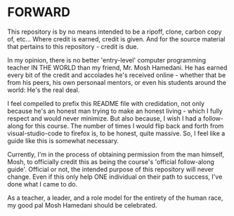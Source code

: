 # FORWARD #

This repository is by no means intended to be a ripoff, clone, carbon copy of, etc...
Where credit is earned, credit is given.
And for the source material that pertains to this repository - credit is due.

In my opinion, there is no better 'entry-level' computer programming teacher IN THE WORLD
than my friend, Mr. Mosh Hamedani. He has earned every bit of the credit and accolades
he's received online - whether that be from his peers, his own personaal mentors,
or even his students around the world: He's the real deal.

I feel compelled to prefix this README file with credidation, not only because he's an
honest man trying to make an honest living - which I fully respect and would
never minimize. But also because, I wish I had a follow-along for this course. The
number of times I would flip back and forth from visual-studio-code to firefox is, to
be honest, quite massive. So, I feel like a guide like this is somewhat necessary.

Currently, I'm in the process of obtaining permission from the man himself, Mosh, to
officially credit this as being the course's 'official follow-along guide'.
Official or not, the intended purpose of this repository will never change. Even if this
only help ONE individual on their path to success, I've done what I came to do.

As a teacher, a leader, and a role model for the entirety of the human race, my good pal
Mosh Hamedani should be celebrated.
